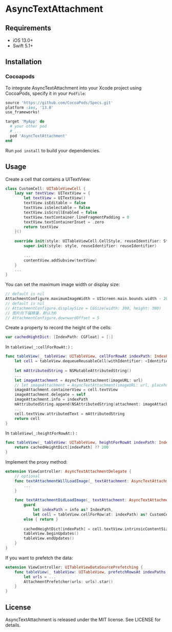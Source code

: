 # AsyncTextAttachment

## Requirements

* iOS 13.0+
* Swift 5.1+



## Installation

### Cocoapods

To integrate AsyncTextAttachment into your Xcode project using CocoaPods, specify it in your `Podfile`:

```ruby
source 'https://github.com/CocoaPods/Specs.git'
platform :ios, '13.0'
use_frameworks!

target 'MyApp' do
  # your other pod
  # ...
  pod 'AsyncTextAttachment'
end
```

Run `pod install` to build your dependencies.



## Usage

Create a cell that contains a UITextView:

```swift
class CustomCell: UITableViewCell {
    lazy var textView: UITextView = {
        let textView = UITextView()
        textView.isEditable = false
        textView.isSelectable = false
        textView.isScrollEnabled = false
        textView.textContainer.lineFragmentPadding = 0
        textView.textContainerInset = .zero
        return textView
    }()
    
    override init(style: UITableViewCell.CellStyle, reuseIdentifier: String?) {
        super.init(style: style, reuseIdentifier: reuseIdentifier)
        
        ...
        contentView.addSubview(textView)
    }
    ...
}
```

You can set the maximum image width or display size:

```swift
// default is nil
AttachmentConfigure.maximumImageWidth = UIScreen.main.bounds.width - 20
// default is nil
// AttachmentConfigure.displaySize = CGSize(width: 300, height: 300)
// 图片向下偏移量，默认为0
// AttachmentConfigure.downwardOffset = 5
```

Create a property to record the height of the cells:

```swift
var cachedHightDict: [IndexPath: CGFloat] = [:]
```

In `tableView(_:cellForRowAt:)` :

```swift
func tableView(_ tableView: UITableView, cellForRowAt indexPath: IndexPath) -> UITableViewCell {
    let cell = tableView.dequeueReusableCell(withIdentifier: <Identifier>) as! CustomCell
        
    let mAttributedString = NSMutableAttributedString()
    ...
    let imageAttachment = AsyncTextAttachment(imageURL: url)
    // let imageAttachment = AsyncTextAttachment(imageURL: url, placeholder: placeholder, failueImage: failueImage)
    imageAttachment.containerView = cell.textView
    imageAttachment.delegate = self
    imageAttachment.info = indexPath
    mAttributedString.append(NSAttributedString(attachment: imageAttachment))
    ...
    cell.textView.attributedText = mAttributedString
    return cell
}
```

In `tableView(_:heightForRowAt:)` :

```swift
func tableView(_ tableView: UITableView, heightForRowAt indexPath: IndexPath) -> CGFloat {
    return cachedHeightDict[indexPath] ?? 200
}
```

Implement the proxy method:

```swift
extension ViewController: AsyncTextAttachmentDelegate {
    // optional
    func textAttachmentWillLoadImage(_ textAttachment: AsyncTextAttachment, task: AttachmentTask) {
        ...
    }
    
    func textAttachmentDidLoadImage(_ textAttachment: AsyncTextAttachment, info: Any?) {
        guard
            let indexPath = info as? IndexPath,
            let cell = tableView.cellForRow(at: indexPath) as? CustomCell
        else { return }
        
        cachedHeightDict[indexPath] = cell.textView.intrinsicContentSize.height + <Top and bottom margins>
        tableView.beginUpdates()
        tableView.endUpdates()
    }
}
```

If you want to prefetch the data:

```swift
extension ViewController: UITableViewDataSourcePrefetching {
    func tableView(_ tableView: UITableView, prefetchRowsAt indexPaths: [IndexPath]) {
        let urls = ...
        AttachmentPrefetcher(urls: urls).star()
    }
}
```



## License

AsyncTextAttachment is released under the MIT license. See LICENSE for details.